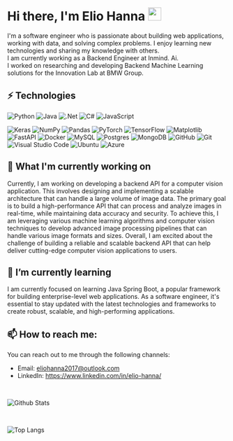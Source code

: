 # Hi there, I'm Elio Hanna <img src="https://raw.githubusercontent.com/aemmadi/aemmadi/master/wave.gif" width="30px">

I'm a software engineer who is passionate about building web applications, working with data, and solving complex problems. I enjoy learning new technologies and sharing my knowledge with others.<br>
I am currently working as a Backend Engineer at Inmind. Ai. <br>
I worked on researching and developing Backend Machine Learning solutions for the Innovation Lab at BMW Group.

## ⚡ Technologies

![Python](https://img.shields.io/badge/python-3670A0?style=for-the-badge&logo=python&logoColor=ffdd54)
![Java](https://img.shields.io/badge/java-%23ED8B00.svg?style=for-the-badge&logo=java&logoColor=white)
![.Net](https://img.shields.io/badge/.NET-5C2D91?style=for-the-badge&logo=.net&logoColor=white)
![C#](https://img.shields.io/badge/C%23-239120?style=for-the-badge&logo=c-sharp&logoColor=white)
![JavaScript](https://img.shields.io/badge/JavaScript-F7DF1E?style=for-the-badge&logo=javascript&logoColor=black)

![Keras](https://img.shields.io/badge/Keras-%23D00000.svg?style=for-the-badge&logo=Keras&logoColor=white)
![NumPy](https://img.shields.io/badge/numpy-%23013243.svg?style=for-the-badge&logo=numpy&logoColor=white)
![Pandas](https://img.shields.io/badge/pandas-%23150458.svg?style=for-the-badge&logo=pandas&logoColor=white)
![PyTorch](https://img.shields.io/badge/PyTorch-%23EE4C2C.svg?style=for-the-badge&logo=PyTorch&logoColor=white)
![TensorFlow](https://img.shields.io/badge/TensorFlow-%23FF6F00.svg?style=for-the-badge&logo=TensorFlow&logoColor=white)
![Matplotlib](https://img.shields.io/badge/-Matplotlib-E34A86?style=for-the-badge)
![FastAPI](https://img.shields.io/badge/FastAPI-005571?style=for-the-badge&logo=fastapi)
![Docker](https://img.shields.io/badge/docker-%230db7ed.svg?style=for-the-badge&logo=docker&logoColor=white)
![MySQL](https://img.shields.io/badge/mysql-%2300f.svg?style=for-the-badge&logo=mysql&logoColor=white)
![Postgres](https://img.shields.io/badge/postgres-%23316192.svg?style=for-the-badge&logo=postgresql&logoColor=white)
![MongoDB](https://img.shields.io/badge/MongoDB-%234ea94b.svg?style=for-the-badge&logo=mongodb&logoColor=white)
![GitHub](https://img.shields.io/badge/github-%23121011.svg?style=for-the-badge&logo=github&logoColor=white)
![Git](https://img.shields.io/badge/git-%23F05033.svg?style=for-the-badge&logo=git&logoColor=white)
![Visual Studio Code](https://img.shields.io/badge/Visual%20Studio%20Code-0078d7.svg?style=for-the-badge&logo=visual-studio-code&logoColor=white)
![Ubuntu](https://img.shields.io/badge/Ubuntu-E95420?style=for-the-badge&logo=ubuntu&logoColor=white)
![Azure](https://img.shields.io/badge/azure-%230072C6.svg?style=for-the-badge&logo=microsoftazure&logoColor=white)

## 🔭 What I'm currently working on
Currently, I am working on developing a backend API for a computer vision application. This involves designing and implementing a scalable architecture that can handle a large volume of image data. The primary goal is to build a high-performance API that can process and analyze images in real-time, while maintaining data accuracy and security. To achieve this, I am leveraging various machine learning algorithms and computer vision techniques to develop advanced image processing pipelines that can handle various image formats and sizes. Overall, I am excited about the challenge of building a reliable and scalable backend API that can help deliver cutting-edge computer vision applications to users.
## 🌱 I’m currently learning
I am currently focused on learning Java Spring Boot, a popular framework for building enterprise-level web applications. As a software engineer, it's essential to stay updated with the latest technologies and frameworks to create robust, scalable, and high-performing applications.
## 📫 How to reach me:
You can reach out to me through the following channels:

- Email: eliohanna2017@outlook.com
- LinkedIn: https://www.linkedin.com/in/elio-hanna/

<br>

![Github Stats](https://github-readme-stats.vercel.app/api?username=elio-hanna&count_private=true&show_icons=true&include_all_commits=true)

<br>

![Top Langs](https://github-readme-stats.vercel.app/api/top-langs/?username=elio-hanna&count_private=true&hide=TeX&layout=compact)